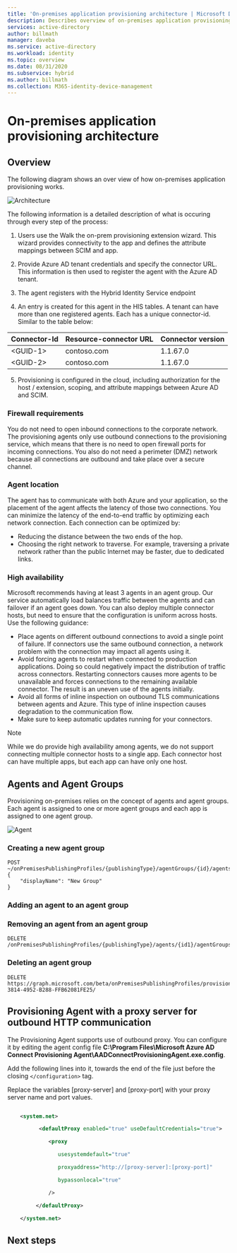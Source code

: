 ```yaml
---
title: 'On-premises application provisioning architecture | Microsoft Docs'
description: Describes overview of on-premises application provisioning architecture.
services: active-directory
author: billmath
manager: daveba
ms.service: active-directory
ms.workload: identity
ms.topic: overview
ms.date: 08/31/2020
ms.subservice: hybrid
ms.author: billmath
ms.collection: M365-identity-device-management
---
```


# On-premises application provisioning architecture

## Overview

The following diagram shows an over view of how on-premises application provisioning works.

![Architecture](.\media\on-prem-app-prov-arch\arch1.png)

The following information is a detailed description of what is occuring through every step of the process:

  1. Users use the Walk the on-prem provisioning extension wizard.  This wizard provides connectivity to the app and defines the attribute mappings between SCIM and app.

  2.  Provide Azure AD tenant credentials and specify the connector URL. This information is then used to register the agent with the Azure AD tenant.
  3.  The agent registers with the Hybrid Identity Service endpoint
  4.  An entry is created for this agent in the HIS tables. A tenant can have more than one registered agents. Each has a unique connector-id.  Similar to the table below:

   |Connector-Id | Resource-connector URL |Connector version|
   |-----|-----|-----|
   |&lt;GUID-1&gt;|contoso.com|1.1.67.0|
   |&lt;GUID-2&gt;|contoso.com|1.1.67.0|

  5. Provisioning is configured in the cloud, including authorization for the host / extension, scoping, and attribute mappings between Azure AD and SCIM. 

### Firewall requirements

You do not need to open inbound connections to the corporate network. The provisioning agents only use outbound connections to the provisioning service, which means that there is no need to open firewall ports for incoming connections. You also do not need a perimeter (DMZ) network because all connections are outbound and take place over a secure channel. 

### Agent location

The agent has to communicate with both Azure and your application, so the placement of the agent affects the latency of those two connections.  You can minimize the latency of the end-to-end traffic by optimizing each network connection. Each connection can be optimized by: 

- Reducing the distance between the two ends of the hop. 
- Choosing the right network to traverse. For example, traversing a private network rather than the public Internet may be faster, due to dedicated links. 

### High availability  

Microsoft recommends having at least 3 agents in an agent group. Our service automatically load balances traffic between the agents and can failover if an agent goes down. You can also deploy multiple connector hosts, but need to ensure that the configuration is uniform across hosts.  Use the following guidance: 

 - Place agents on different outbound connections to avoid a single point of failure. If connectors use the same outbound connection, a network problem with the connection may impact all agents using it. 
- Avoid forcing agents to restart when connected to production applications. Doing so could negatively impact the distribution of traffic across connectors. Restarting connectors causes more agents to be unavailable and forces connections to the remaining available connector. The result is an uneven use of the agents initially. 
- Avoid all forms of inline inspection on outbound TLS communications between agents and Azure. This type of inline inspection causes degradation to the communication flow. 
- Make sure to keep automatic updates running for your connectors. 

> [!NOTE]
> While we do provide high availability among agents, we do not support connecting multiple connector hosts to a single app. Each connector host can have multiple apps, but each app can have only one host.  
## Agents and Agent Groups 

Provisioning on-premises relies on the concept of agents and agent groups. Each agent is assigned to one or more agent groups and each app is assigned to one agent group.

![Agent](.\media\on-prem-app-prov-arch\agents1.png)

### Creating a new agent group 
 
```
POST ~/onPremisesPublishingProfiles/{publishingType}/agentGroups/{id}/agents 
{ 
    "displayName": "New Group" 
} 
```


### Adding an agent to an agent group 



### Removing an agent from an agent group 

```
DELETE /onPremisesPublishingProfiles/{publishingType}/agents/{id1}/agentGroups/{id2}/$ref 
```


### Deleting an agent group 

```
DELETE https://graph.microsoft.com/beta/onPremisesPublishingProfiles/provisioning/agentGroups/8832388F-3814-4952-B288-FFB62081FE25/ 
```

## Provisioning Agent with a proxy server for outbound HTTP communication

The Provisioning Agent supports use of outbound proxy. You can configure it by editing the agent config file **C:\Program Files\Microsoft Azure AD Connect Provisioning Agent\AADConnectProvisioningAgent.exe.config**. 

Add the following lines into it, towards the end of the file just before the closing `</configuration>` tag. 

Replace the variables [proxy-server] and [proxy-port] with your proxy server name and port values. 

```xml 

    <system.net> 

          <defaultProxy enabled="true" useDefaultCredentials="true"> 

             <proxy 

                usesystemdefault="true" 

                proxyaddress="http://[proxy-server]:[proxy-port]" 

                bypassonlocal="true" 

             /> 

         </defaultProxy> 

    </system.net> 

``` 



## Next steps 

